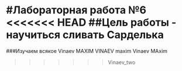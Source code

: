 #Лабораторная работа №6
<<<<<<< HEAD
##Цель работы - научиться сливать
Сарделька
=======
###Изучаем всякое
Vinaev MAXIM VINAEV maxim Vinaev MAxim
>>>>>>> Vinaev_two
